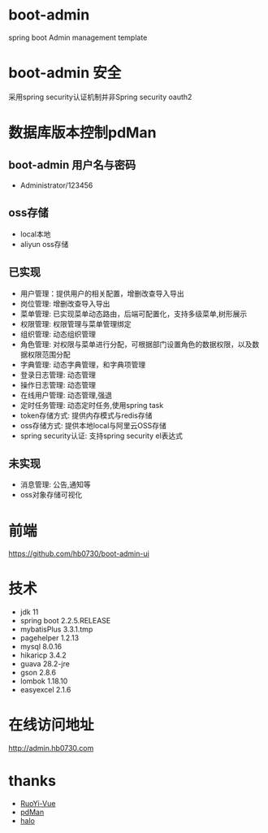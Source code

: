 # boot-admin
spring boot Admin management template

# boot-admin 安全
采用spring security认证机制并非Spring security oauth2

#  数据库版本控制pdMan

## boot-admin 用户名与密码
 + Administrator/123456
## oss存储
  + local本地
  + aliyun oss存储 
## 已实现
 * 用户管理：提供用户的相关配置，增删改查导入导出
 * 岗位管理: 增删改查导入导出
 * 菜单管理: 已实现菜单动态路由，后端可配置化，支持多级菜单,树形展示
 * 权限管理: 权限管理与菜单管理绑定
 * 组织管理: 动态组织管理
 * 角色管理: 对权限与菜单进行分配，可根据部门设置角色的数据权限，以及数据权限范围分配
 * 字典管理: 动态字典管理，和字典项管理
 * 登录日志管理: 动态管理
 * 操作日志管理: 动态管理
 * 在线用户管理:  动态管理,强退
 * 定时任务管理: 动态定时任务,使用spring task
 * token存储方式: 提供内存模式与redis存储
 * oss存储方式: 提供本地local与阿里云OSS存储 
 * spring security认证: 支持spring security el表达式
## 未实现
 * 消息管理: 公告,通知等
 * oss对象存储可视化
 
 
# 前端
 <https://github.com/hb0730/boot-admin-ui>
#  技术
 * jdk 11 
  * spring boot 2.2.5.RELEASE
  * mybatisPlus 3.3.1.tmp
  * pagehelper 1.2.13
  * mysql 8.0.16
  * hikaricp 3.4.2
  * guava 28.2-jre
  * gson 2.8.6
  * lombok 1.18.10
  * easyexcel 2.1.6
# 在线访问地址
  http://admin.hb0730.com
  
# thanks
 * [RuoYi-Vue](https://github.com/yangzongzhuan/RuoYi-Vue)
 * [pdMan](https://gitee.com/robergroup/pdman)
 * [halo](https://github.com/halo-dev/halo)
